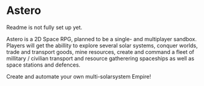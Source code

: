 # Astero

Readme is not fully set up yet.


Astero is a 2D Space RPG, planned to be a single- and multiplayer sandbox.
Players will  get the abillity to explore several solar systems, conquer worlds, trade and transport goods, mine resources, create and command a fleet of millitary /  civilian transport and resource gatherering spaceships as well as space stations and defences.

Create and automate your own multi-solarsystem Empire!
